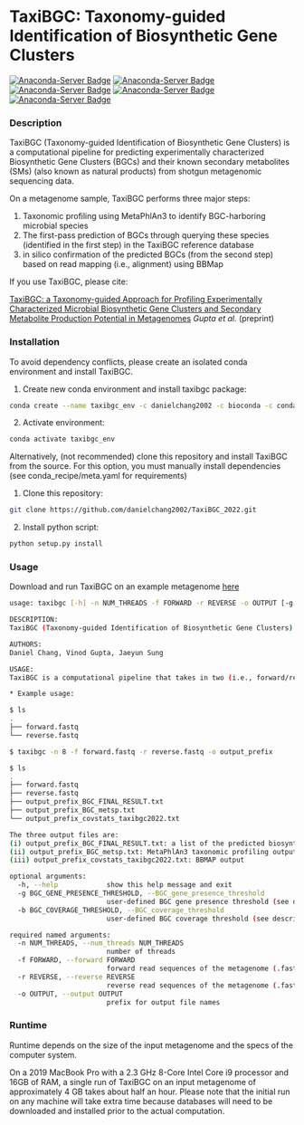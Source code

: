 # TaxiBGC: Taxonomy-guided Identification of Biosynthetic Gene Clusters

[![Anaconda-Server Badge](https://anaconda.org/danielchang2002/taxibgc/badges/version.svg)](https://anaconda.org/danielchang2002/taxibgc)
[![Anaconda-Server Badge](https://anaconda.org/danielchang2002/taxibgc/badges/platforms.svg)](https://anaconda.org/danielchang2002/taxibgc)
[![Anaconda-Server Badge](https://anaconda.org/danielchang2002/taxibgc/badges/license.svg)](https://anaconda.org/danielchang2002/taxibgc)
[![Anaconda-Server Badge](https://anaconda.org/danielchang2002/taxibgc/badges/downloads.svg)](https://anaconda.org/danielchang2002/taxibgc)
[![Anaconda-Server Badge](https://anaconda.org/danielchang2002/taxibgc/badges/installer/conda.svg)](https://conda.anaconda.org/danielchang2002/taxibgc)

### Description
TaxiBGC (Taxonomy-guided Identification of Biosynthetic Gene Clusters) is a computational pipeline for predicting experimentally characterized Biosynthetic Gene Clusters (BGCs) and their known secondary metabolites (SMs) (also known as natural products) from shotgun metagenomic sequencing data. 

On a metagenome sample, TaxiBGC performs three major steps:
1. Taxonomic profiling using MetaPhlAn3 to identify BGC-harboring microbial species
2. The first-pass prediction of BGCs through querying these species (identified in the first step) in the TaxiBGC reference database 
3. in silico confirmation of the predicted BGCs (from the second step) based on read mapping (i.e., alignment) using BBMap

If you use TaxiBGC, please cite:

[TaxiBGC: a Taxonomy-guided Approach for Profiling Experimentally Characterized Microbial Biosynthetic Gene Clusters and Secondary Metabolite Production Potential in Metagenomes](https://doi.org/10.1101/2021.07.30.454505)
*Gupta et al.* (preprint)

### Installation
To avoid dependency conflicts, please create an isolated conda environment and install TaxiBGC.

1. Create new conda environment and install taxibgc package:
```bash
conda create --name taxibgc_env -c danielchang2002 -c bioconda -c conda-forge taxibgc
```

2. Activate environment:
```bash
conda activate taxibgc_env
```

Alternatively, (not recommended) clone this repository and install TaxiBGC from the source. For this option, you must manually install dependencies (see conda_recipe/meta.yaml for requirements)

1. Clone this repository:
```bash
git clone https://github.com/danielchang2002/TaxiBGC_2022.git
```

2. Install python script:
```bash
python setup.py install
```

### Usage

Download and run TaxiBGC on an example metagenome [here](https://github.com/danielchang2002/TaxiBGC_2022/tree/main/example)

```bash
usage: taxibgc [-h] -n NUM_THREADS -f FORWARD -r REVERSE -o OUTPUT [-g BGC_GENE_PRESENCE_THRESHOLD] [-b BGC_COVERAGE_THRESHOLD]

DESCRIPTION:
TaxiBGC (Taxonomy-guided Identification of Biosynthetic Gene Clusters) version 1.0

AUTHORS: 
Daniel Chang, Vinod Gupta, Jaeyun Sung

USAGE: 
TaxiBGC is a computational pipeline that takes in two (i.e., forward/reverse) raw fastq (or fastq.gz) files generated from a paired-end sequenced metagenome and returns the predicted (if any) experimentally characterized BGCs and their known SMs.

* Example usage:

$ ls
.
├── forward.fastq
└── reverse.fastq

$ taxibgc -n 8 -f forward.fastq -r reverse.fastq -o output_prefix

$ ls
.
├── forward.fastq
├── reverse.fastq
├── output_prefix_BGC_FINAL_RESULT.txt
├── output_prefix_BGC_metsp.txt
└── output_prefix_covstats_taxibgc2022.txt

The three output files are: 
(i) output_prefix_BGC_FINAL_RESULT.txt: a list of the predicted biosynthetic gene clusters
(ii) output_prefix_BGC_metsp.txt: MetaPhlAn3 taxonomic profiling output
(iii) output_prefix_covstats_taxibgc2022.txt: BBMAP output

optional arguments:
  -h, --help            show this help message and exit
  -g BGC_GENE_PRESENCE_THRESHOLD, --BGC_gene_presence_threshold 
                        user-defined BGC gene presence threshold (see description in the TaxiBGC manuscript)
  -b BGC_COVERAGE_THRESHOLD, --BGC_coverage_threshold 
                        user-defined BGC coverage threshold (see description in the TaxiBGC manuscript)

required named arguments:
  -n NUM_THREADS, --num_threads NUM_THREADS
                        number of threads
  -f FORWARD, --forward FORWARD
                        forward read sequences of the metagenome (.fastq)
  -r REVERSE, --reverse REVERSE
                        reverse read sequences of the metagenome (.fastq)
  -o OUTPUT, --output OUTPUT
                        prefix for output file names
```

### Runtime
Runtime depends on the size of the input metagenome and the specs of the computer system.

On a 2019 MacBook Pro with a 2.3 GHz 8-Core Intel Core i9 processor and 16GB of RAM, a single run of TaxiBGC on an input metagenome of approximately 4 GB takes about half an hour. Please note that the initial run on any machine will take extra time because databases will need to be downloaded and installed prior to the actual computation.
